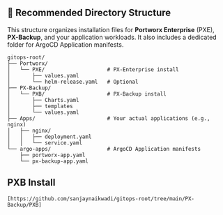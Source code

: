 ## 📁 Recommended Directory Structure

This structure organizes installation files for **Portworx Enterprise** (PXE), **PX-Backup**, and your application workloads. It also includes a dedicated folder for ArgoCD Application manifests.

```
gitops-root/
├── Portworx/
│   └── PXE/                    # PX-Enterprise install
│       ├── values.yaml
│       └── helm-release.yaml   # Optional
├── PX-Backup/
│   └── PXB/                    # PX-Backup install
│       ├── Charts.yaml
│       ├── templates
│       └── values.yaml
├── Apps/                       # Your actual applications (e.g., nginx)
│   ├── nginx/
│   │   ├── deployment.yaml
│   │   └── service.yaml
└── argo-apps/                  # ArgoCD Application manifests
    ├── portworx-app.yaml
    └── px-backup-app.yaml
```
## PXB Install 
```link 
[https://github.com/sanjaynaikwadi/gitops-root/tree/main/PX-Backup/PXB]
```
